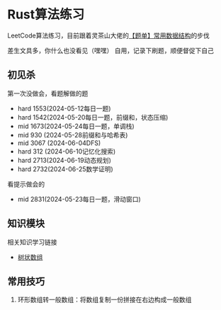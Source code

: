 # Rust算法练习
LeetCode算法练习，目前跟着灵茶山大佬的[【题单】常用数据结构](https://leetcode.cn/circle/discuss/mOr1u6/)的步伐

差生文具多，你什么也没看见（嘿嘿）
自用，记录下刷题，顺便督促下自己

## 初见杀

第一次没做会，看题解做的题
- hard 1553(2024-05-12每日一题)
- hard 1542(2024-05-20每日一题，前缀和，状态压缩)
- mid  1673(2024-05-24每日一题，单调栈)
- mid  930 (2024-05-28前缀和与哈希表)
- mid 3067 (2024-06-04DFS)
- hard 312 (2024-06-10记忆化搜索)
- hard 2713(2024-06-19动态规划)
- hard 2732(2024-06-25数学证明)

看提示做会的
- mid  2831(2024-05-23每日一题，滑动窗口)

## 知识模块

相关知识学习链接

- [树状数组](https://leetcode.cn/problems/range-sum-query-mutable/solutions/2524481/dai-ni-fa-ming-shu-zhuang-shu-zu-fu-shu-lyfll/)

## 常用技巧
1. 环形数组转一般数组：将数组复制一份拼接在右边构成一般数组